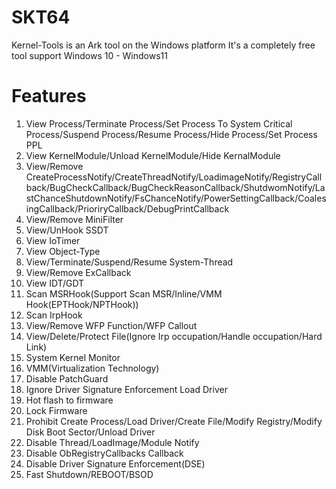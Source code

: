 # SKT64
Kernel-Tools is an Ark tool on the Windows platform
It's a completely free tool
support Windows 10 - Windows11

# Features
1. View Process/Terminate Process/Set Process To System Critical Process/Suspend Process/Resume Process/Hide Process/Set Process PPL
2. View KernelModule/Unload KernelModule/Hide KernalModule
3. View/Remove CreateProcessNotify/CreateThreadNotify/LoadimageNotify/RegistryCallback/BugCheckCallback/BugCheckReasonCallback/ShutdwomNotify/LastChanceShutdownNotify/FsChanceNotify/PowerSettingCallback/CoalesingCallback/PrioriryCallback/DebugPrintCallback
4. View/Remove MiniFilter
5. View/UnHook SSDT
6. View IoTimer
7. View Object-Type
8. View/Terminate/Suspend/Resume System-Thread
9. View/Remove ExCallback
10. View IDT/GDT
11. Scan MSRHook(Support Scan MSR/Inline/VMM Hook(EPTHook/NPTHook))
12. Scan IrpHook
13. View/Remove WFP Function/WFP Callout
14. View/Delete/Protect File(Ignore Irp occupation/Handle occupation/Hard Link)
15. System Kernel Monitor
16. VMM(Virtualization Technology)
17. Disable PatchGuard
18. Ignore Driver Signature Enforcement Load Driver
19. Hot flash to firmware
20. Lock Firmware
21. Prohibit Create Process/Load Driver/Create File/Modify Registry/Modify Disk Boot Sector/Unload Driver
22. Disable Thread/LoadImage/Module Notify
23. Disable ObRegistryCallbacks Callback
24. Disable Driver Signature Enforcement(DSE)
25. Fast Shutdown/REBOOT/BSOD
